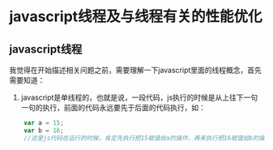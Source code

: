 # javascript线程及与线程有关的性能优化

## javascript线程

我觉得在开始描述相关问题之前，需要理解一下javascript里面的线程概念，首先需要知道：
1. javascript是单线程的，也就是说，一段代码，js执行的时候是从上往下一句一句的执行，前面的代码永远要先于后面的代码执行，如：

``` javascript
	var a = 15;
	var b = 16;
	//这里js代码在运行的时候，肯定先执行把15赋值给a的操作，再来执行把16赋值给b的操作
```